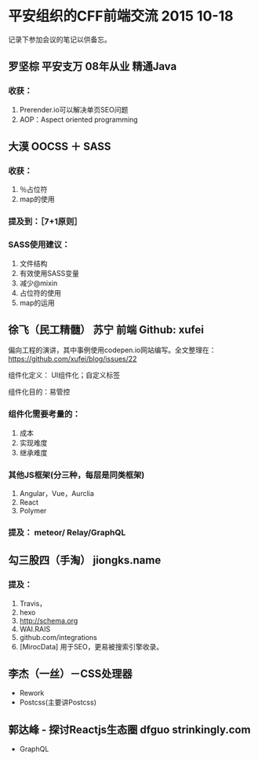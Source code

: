 # 平安组织的CFF前端交流 2015 10-18

记录下参加会议的笔记以供备忘。

## 罗坚棕 平安支万 08年从业 精通Java

### 收获：

1. Prerender.io可以解决单页SEO问题
1. AOP：Aspect oriented programming

## 大漠 OOCSS ＋ SASS

### 收获：

 1. ％占位符
 1. map的使用

### 提及到：［7+1原则］

### SASS使用建议：
 1. 文件结构
 1. 有效使用SASS变量
 1. 减少@mixin
 1. 占位符的使用
 1. map的运用

## 徐飞（民工精髓） 苏宁 前端  Github: xufei

 偏向工程的演讲，其中事例使用codepen.io网站编写。全文整理在：https://github.com/xufei/blog/issues/22

 组件化定义： UI组件化；自定义标签

 组件化目的：易管控

### 组件化需要考量的：
 1. 成本
 1. 实现难度
 1. 继承难度

### 其他JS框架(分三种，每层是同类框架)
 1. Angular，Vue，Aurclia
 1. React
 1. Polymer

### 提及： meteor/ Relay/GraphQL

## 勾三股四（手淘） jiongks.name

### 提及： 
 1. Travis，
 1. hexo
 1. http://schema.org
 1. WAI.RAIS
 1. github.com/integrations
 1. [MirocData] 用于SEO，更易被搜索引擎收录。

## 李杰（一丝）－CSS处理器

 - Rework
 - Postcss(主要讲Postcss)

## 郭达峰 - 探讨Reactjs生态圈 dfguo  strinkingly.com
 - GraphQL

